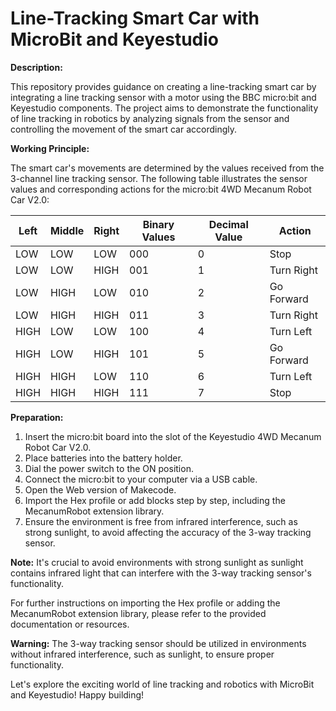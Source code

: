 # Line-Tracking Smart Car with MicroBit and Keyestudio

**Description:**

This repository provides guidance on creating a line-tracking smart car by integrating a line tracking sensor with a motor using the BBC micro:bit and Keyestudio components. The project aims to demonstrate the functionality of line tracking in robotics by analyzing signals from the sensor and controlling the movement of the smart car accordingly.

**Working Principle:**

The smart car's movements are determined by the values received from the 3-channel line tracking sensor. The following table illustrates the sensor values and corresponding actions for the micro:bit 4WD Mecanum Robot Car V2.0:

| Left | Middle | Right | Binary Values | Decimal Value | Action           |
|------|--------|-------|---------------|---------------|------------------|
| LOW  | LOW    | LOW   | 000           | 0             | Stop             |
| LOW  | LOW    | HIGH  | 001           | 1             | Turn Right       |
| LOW  | HIGH   | LOW   | 010           | 2             | Go Forward       |
| LOW  | HIGH   | HIGH  | 011           | 3             | Turn Right       |
| HIGH | LOW    | LOW   | 100           | 4             | Turn Left        |
| HIGH | LOW    | HIGH  | 101           | 5             | Go Forward       |
| HIGH | HIGH   | LOW   | 110           | 6             | Turn Left        |
| HIGH | HIGH   | HIGH  | 111           | 7             | Stop             |

**Preparation:**

1. Insert the micro:bit board into the slot of the Keyestudio 4WD Mecanum Robot Car V2.0.
2. Place batteries into the battery holder.
3. Dial the power switch to the ON position.
4. Connect the micro:bit to your computer via a USB cable.
5. Open the Web version of Makecode.
6. Import the Hex profile or add blocks step by step, including the MecanumRobot extension library.
7. Ensure the environment is free from infrared interference, such as strong sunlight, to avoid affecting the accuracy of the 3-way tracking sensor.

**Note:** It's crucial to avoid environments with strong sunlight as sunlight contains infrared light that can interfere with the 3-way tracking sensor's functionality.

For further instructions on importing the Hex profile or adding the MecanumRobot extension library, please refer to the provided documentation or resources.

**Warning:** The 3-way tracking sensor should be utilized in environments without infrared interference, such as sunlight, to ensure proper functionality.

Let's explore the exciting world of line tracking and robotics with MicroBit and Keyestudio! Happy building!
